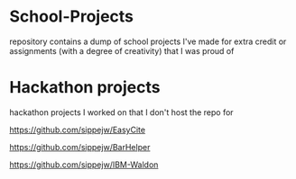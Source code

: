 # School-Projects

repository contains a dump of school projects I've made for extra credit or assignments (with a degree of creativity) that I was proud of


# Hackathon projects

hackathon projects I worked on that I don't host the repo for

https://github.com/sippejw/EasyCite

https://github.com/sippejw/BarHelper

https://github.com/sippejw/IBM-Waldon

